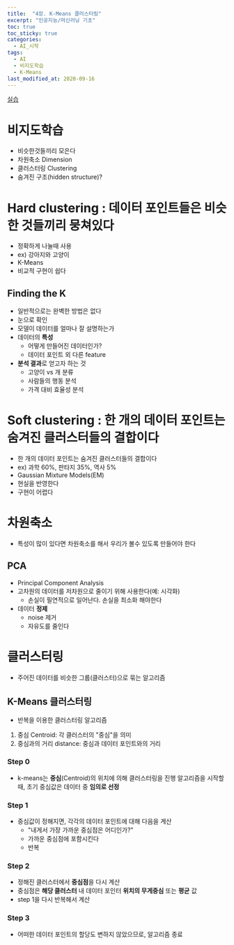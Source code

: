 ```yaml
---
title:  "4장. K-Means 클러스터링"
excerpt: "인공지능/머신러닝 기초"
toc: true
toc_sticky: true
categories:
  - AI_시작
tags:
  - AI
  - 비지도학습
  - K-Means
last_modified_at: 2020-09-16
---
```


[실습](https://limjun92.github.io/ai_%EC%8B%9C%EC%9E%91_test/%EC%8B%A4%EC%8A%B5_4.-K-Means-%ED%81%B4%EB%9F%AC%EC%8A%A4%ED%84%B0%EB%A7%81/)

# 비지도학습

* 비슷한것들끼리 모은다
* 차원축소 Dimension
* 클러스터링 Clustering
* 숨겨진 구조(hidden structure)?

# Hard clustering : 데이터 포인트들은 비슷한 것들끼리 뭉쳐있다

* 정확하게 나눌때 사용
* ex) 강아지와 고양이
* K-Means
* 비교적 구현이 쉽다

## Finding the K

* 일반적으로는 완벽한 방법은 없다
* 눈으로 확인
* 모델이 데이터를 얼마나 잘 설명하는가
* 데이터의 **특성**
  * 어떻게 만들어진 데이터인가?
  * 데이터 포인트 외 다른 feature
* **분석 결과**로 얻고자 하는 것
  * 고양이 vs 개 분류
  * 사람들의 행동 분석
  * 가격 대비 효율성 분석

# Soft clustering : 한 개의 데이터 포인트는 숨겨진 클러스터들의 결합이다

* 한 개의 데이터 포인트는 숨겨진 클러스터들의 결합이다
* ex) 과학 60%, 판타지 35%, 역사 5%
* Gaussian Mixture Models(EM)
* 현실을 반영한다
* 구현이 어렵다

# 차원축소 

* 특성이 많이 있다면 차원축소를 해서 우리가 볼수 있도록 만들어야 한다

## PCA 

* Principal Component Analysis
* 고차원의 데이터를 저차원으로 줄이기 위해 사용한다(예: 시각화)
  * 손실이 필연적으로 일어난다. 손실을 최소화 해야한다
* 데이터 **정제**
  * noise 제거
  * 자유도를 줄인다

# 클러스터링

* 주어진 데이터를 비슷한 그룹(클러스터)으로 묶는 알고리즘

## K-Means 클러스터링

* 반복을 이용한 클러스터링 알고리즘
1. 중심 Centroid: 각 클러스터의 "중심"을 의미
2. 중심과의 거리 distance: 중심과 데이터 포인트와의 거리

### Step 0

* k-means는 **중심**(Centroid)의 위치에 의해 클러스터링을 진행 알고리즘을 시작할 때, 초기 중심값은 데이터 중 **임의로 선정**

### Step 1

* 중심값이 정해지면, 각각의 데이터 포인트에 대해 다음을 계산
  * "내게서 가장 가까운 중심점은 어디인가?"
  * 가까운 중심점에 포함시킨다 
  * 반복
  
### Step 2

* 정해진 클러스터에서 **중심점**을 다시 계산
* 중심점은 **해당 클러스터** 내 데이터 포인터 **위치의 무게중심** 또는 **평균** 값
* step 1을 다시 반복해서 계산

### Step 3

* 어떠한 데이터 포인트의 할당도 변하지 않았으므로, 알고리즘 종료

